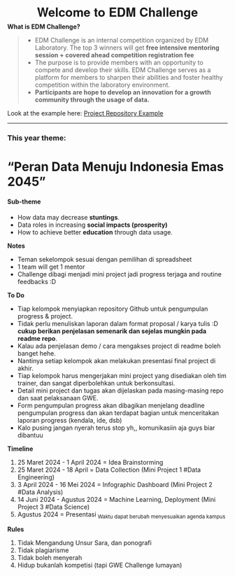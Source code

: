 <h1 align="center" style="text-align:center;line-height:10pt;font-family:'Helvetica Neue',Helvetica,Arial,sans-serif;">Welcome to EDM Challenge</h1>

**What is EDM Challenge?**
>- EDM Challenge is an internal competition organized by EDM Laboratory. The top 3 winners will get **free intensive mentoring session + covered ahead competition registration fee**
>- The purpose is to provide members with an opportunity to compete and develop their skills. EDM Challenge serves as a platform for members to sharpen their abilities and foster healthy competition within the laboratory environment.
>- **Participants are hope to develop an innovation for a growth community through the usage of data.**

Look at the example here:
[Project Repository Example](https://github.com/lifeatedmlab/GWE-2024/tree/main/EDM%20Challenge/(repo-example)%20EDM%20Challenge%20-%20Team%201)

---

### This year theme: 
# “Peran Data Menuju Indonesia Emas 2045”
#### **Sub-theme**
   - How data may decrease **stuntings**.
   - Data roles in increasing **social impacts (prosperity)**
   - How to achieve better **education** through data usage.


**Notes**
- Teman sekelompok sesuai dengan pemilihan di spreadsheet
- 1 team will get 1 mentor
- Challenge dibagi menjadi mini project jadi progress terjaga and routine feedbacks :D

**To Do**
- Tiap kelompok menyiapkan repository Github untuk pengumpulan progress & project.
- Tidak perlu menuliskan laporan dalam format proposal / karya tulis :D **cukup berikan penjelasan semenarik dan sejelas mungkin pada readme repo**.
- Kalau ada penjelasan demo / cara mengakses project di readme boleh banget hehe.
- Nantinya setiap kelompok akan melakukan presentasi final project di akhir.
- Tiap kelompok harus mengerjakan mini project yang disediakan oleh tim trainer, dan sangat diperbolehkan untuk berkonsultasi.
- Detail mini project dan tugas akan dijelaskan pada masing-masing repo dan saat pelaksanaan GWE.
- Form pengumpulan progress akan dibagikan menjelang deadline pengumpulan progress dan akan terdapat bagian untuk menceritakan laporan progress (kendala, ide, dsb)
- Kalo pusing jangan nyerah terus stop yh,, komunikasiin aja guys biar dibantuu

**Timeline**
1. 25 Maret 2024 - 1 April 2024 = Idea Brainstorming
2. 25 Maret 2024 - 18 April = Data Collection (Mini Project 1 #Data Engineering)
3. 3 April 2024 - 16 Mei 2024 = Infographic Dashboard (Mini Project 2 #Data Analysis)
4. 14 Juni 2024 - Agustus 2024 = Machine Learning, Deployment (Mini Project 3 #Data Science)
5. Agustus 2024 = Presentasi
<sub>Waktu dapat berubah menyesuaikan agenda kampus</sub>

**Rules**
1. Tidak Mengandung Unsur Sara, dan ponografi
2. Tidak plagiarisme
3. Tidak boleh menyerah
4. Hidup bukanlah kompetisi (tapi GWE Challenge lumayan)
